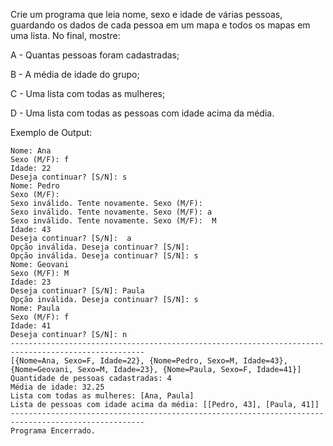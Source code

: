 Crie um programa que leia nome, sexo e idade de várias pessoas, guardando os dados de cada pessoa em um mapa e todos os mapas em uma lista. No final, mostre:

A - Quantas pessoas foram cadastradas;

B - A média de idade do grupo;

C - Uma lista com todas as mulheres;

D - Uma lista com todas as pessoas com idade acima da média.

Exemplo de Output:
~~~
Nome: Ana
Sexo (M/F): f
Idade: 22
Deseja continuar? [S/N]: s
Nome: Pedro
Sexo (M/F):    
Sexo inválido. Tente novamente. Sexo (M/F): 
Sexo inválido. Tente novamente. Sexo (M/F): a
Sexo inválido. Tente novamente. Sexo (M/F):  M
Idade: 43
Deseja continuar? [S/N]:  a
Opção inválida. Deseja continuar? [S/N]: 
Opção inválida. Deseja continuar? [S/N]: s
Nome: Geovani
Sexo (M/F): M
Idade: 23
Deseja continuar? [S/N]: Paula
Opção inválida. Deseja continuar? [S/N]: s
Nome: Paula
Sexo (M/F): f
Idade: 41
Deseja continuar? [S/N]: n
----------------------------------------------------------------------------------------------------
[{Nome=Ana, Sexo=F, Idade=22}, {Nome=Pedro, Sexo=M, Idade=43}, {Nome=Geovani, Sexo=M, Idade=23}, {Nome=Paula, Sexo=F, Idade=41}]
Quantidade de pessoas cadastradas: 4
Média de idade: 32.25
Lista com todas as mulheres: [Ana, Paula]
Lista de pessoas com idade acima da média: [[Pedro, 43], [Paula, 41]]
----------------------------------------------------------------------------------------------------
Programa Encerrado.
~~~